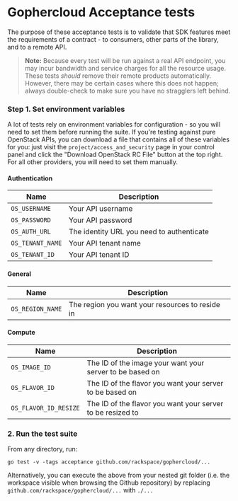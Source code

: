 # Gophercloud Acceptance tests

The purpose of these acceptance tests is to validate that SDK features meet
the requirements of a contract - to consumers, other parts of the library, and
to a remote API.

> **Note:** Because every test will be run against a real API endpoint, you
> may incur bandwidth and service charges for all the resource usage. These
> tests *should* remove their remote products automatically. However, there may
> be certain cases where this does not happen; always double-check to make sure
> you have no stragglers left behind.

### Step 1. Set environment variables

A lot of tests rely on environment variables for configuration - so you will need 
to set them before running the suite. If you're testing against pure OpenStack APIs,
you can download a file that contains all of these variables for you: just visit 
the `project/access_and_security` page in your control panel and click the "Download 
OpenStack RC File" button at the top right. For all other providers, you will need 
to set them manually.

#### Authentication

|Name|Description|
|---|---|
|`OS_USERNAME`|Your API username|
|`OS_PASSWORD`|Your API password|
|`OS_AUTH_URL`|The identity URL you need to authenticate|
|`OS_TENANT_NAME`|Your API tenant name|
|`OS_TENANT_ID`|Your API tenant ID|

#### General

|Name|Description|
|---|---|
|`OS_REGION_NAME`|The region you want your resources to reside in|

#### Compute

|Name|Description|
|---|---|
|`OS_IMAGE_ID`|The ID of the image your want your server to be based on|
|`OS_FLAVOR_ID`|The ID of the flavor you want your server to be based on|
|`OS_FLAVOR_ID_RESIZE`|The ID of the flavor you want your server to be resized to|

### 2. Run the test suite

From any directory, run:

```
go test -v -tags acceptance github.com/rackspace/gophercloud/...
```

Alternatively, you can execute the above from your nested git folder (i.e. the
  workspace visible when browsing the Github repository) by replacing
  `github.com/rackspace/gophercloud/...` with `./...`
